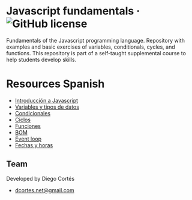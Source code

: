 # Javascript fundamentals &middot; ![GitHub license](https://img.shields.io/badge/license-MIT-blue.svg)

Fundamentals of the Javascript programming language. Repository with examples and basic exercises of variables, conditionals, cycles, and functions. This repository is part of a self-taught supplemental course to help students develop skills.

# Resources Spanish

* [Introducción a Javascript](https://medium.com/@diego.coder/introducción-a-javascript-79bc942c288d)
* [Variables y tipos de datos](https://medium.com/@diego.coder/variables-y-tipos-de-datos-en-javascript-16543ef93145)
* [Condicionales](https://medium.com/@diego.coder/condicionales-en-javascript-if-if-else-y-switch-3f833b664bff)
* [Ciclos](https://medium.com/@diego.coder/ciclos-en-javascript-for-for-in-for-of-for-each-y-while-b02fec257dbe)
* [Funciones](https://medium.com/@diego.coder/funciones-en-javascript-arrow-iffe-callbacks-4b57df6b33de)
* [BOM](https://medium.com/@diego.coder/introducci%C3%B3n-a-los-objetos-del-navegador-bom-bfd01fbfda23)
* [Event loop](https://medium.com/@diego.coder/event-loop-y-su-relaci%C3%B3n-con-javascript-1e1276431189)
* [Fechas y horas](https://medium.com/@diego.coder/fechas-y-horas-en-javascript-objeto-date-46bc36ed3774)

## Team

Developed by Diego Cortés

* dcortes.net@gmail.com
